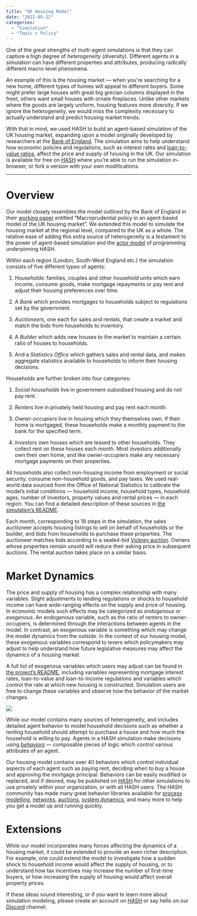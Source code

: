 ```yaml
---
title: "UK Housing Model"
date: "2021-05-12"
categories: 
  - "Simulation"
  - "Topic > Policy"
---
```


One of the great strengths of multi-agent simulations is that they can capture a high degree of _heterogeneity_ (diversity). Different agents in a simulation can have different properties and attributes, producing radically different macro-level phenomena.

An example of this is the housing market — when you're searching for a new home, different types of homes will appeal to different buyers. Some might prefer large houses with great big grecian columns displayed in the front, others want small houses with ornate fireplaces. Unlike other markets where the goods are largely uniform, housing features more diversity. If we ignore the heterogeneity, we would miss the complexity necessary to actually understand and predict housing market trends.

With that in mind, we used HASH to build an agent-based simulation of the UK housing market, expanding upon a model originally developed by researchers at the [Bank of England](https://www.bankofengland.co.uk/working-paper/2016/macroprudential-policy-in-an-agent-based-model-of-the-uk-housing-market). The simulation aims to help understand how economic policies and regulations, such as interest rates and [loan-to-value ratios](https://en.wikipedia.org/wiki/Loan-to-value_ratio), affect the price and supply of housing in the UK. Our simulation is available for free on [HASH](https://hash.ai/@hash/uk-housing) where you’re able to run the simulation in-browser, or fork a version with your own modifications.

* * *

# Overview

Our model closely resembles the model outlined by the Bank of England in their [working paper](https://www.bankofengland.co.uk/working-paper/2016/macroprudential-policy-in-an-agent-based-model-of-the-uk-housing-market) entitled “Macroprudential policy in an agent-based model of the UK housing market”. We extended this model to simulate the housing market at the regional level, compared to the UK as a whole. The relative ease of adding this extra source of heterogeneity is a testament to the power of agent-based simulation and the [actor model](https://hash.ai/wiki/actor-model) of programming underpinning HASH.

Within each region (London, South-West England etc.) the simulation consists of five different types of agents:

1. _Households_: families, couples and other household units which earn income, consume goods, make mortgage repayments or pay rent and adjust their housing preferences over time.

3. A _Bank_ which provides mortgages to households subject to regulations set by the government.

5. _Auctioneers_, one each for sales and rentals, that create a market and match the bids from households to inventory.

7. A _Builder_ which adds new houses to the market to maintain a certain ratio of houses to households.

9. And a _Statistics Office_ which gathers sales and rental data, and makes aggregate statistics available to households to inform their housing decisions.

Households are further broken into four categories:

1. _Social households_ live in government-subsidised housing and do not pay rent.

3. _Renters_ live in privately held housing and pay rent each month.

5. _Owner-occupiers_ live in housing which they themselves own. If their home is mortgaged, these households make a monthly payment to the bank for the specified term.

7. _Investors_ own houses which are leased to other households. They collect rent on these houses each month. Most investors additionally own their own home, and like owner-occupiers make any necessary mortgage payments on their properties. 

All households also collect non-housing income from employment or social security, consume non-household goods, and pay taxes. We used real-world data sourced from the Office of National Statistics to calibrate the model’s initial conditions — household income, household types, household ages, number of investors, property values and rental prices — in each region. You can find a detailed description of these sources in [the simulation’s README](https://hash.ai/@hash/uk-housing).

Each month, corresponding to 18 steps in the simulation, the sales auctioneer accepts housing listings to sell on behalf of households or the builder, and bids from households to purchase these properties. The auctioneer matches bids according to a sealed-bid [Vickrey auction](https://en.wikipedia.org/wiki/Vickrey_auction). Owners whose properties remain unsold will reduce their asking price in subsequent auctions. The rental auction takes place on a similar basis.

# Market Dynamics

The price and supply of housing has a complex relationship with many variables. Slight adjustments to lending regulations or shocks to household income can have wide-ranging effects on the supply and price of housing. In economic models such effects may be categorized as _endogenous_ or _exogenous_. An endogenous variable, such as the ratio of renters to owner-occupiers, is determined through the interactions between agents in the model. In contrast, an exogenous variable is something which may change the model dynamics from the outside. In the context of our housing model, these exogenous variables correspond to levers which policymakers may adjust to help understand how future legislative measures may affect the dynamics of a housing market.

A full list of exogenous variables which users may adjust can be found in [the project’s README](https://hash.ai/@hash/uk-housing), including variables representing mortgage interest rates, loan-to-value and loan-to-income regulations and variables which control the rate at which new housing is constructed. Simulation users are free to change these variables and observe how the behavior of the market changes.

![](images/home-sale-price.png)

While our model contains many sources of heterogeneity, and includes detailed agent behavior to model household decisions such as whether a renting household should attempt to purchase a house and how much the household is willing to pay. Agents in a HASH simulation make decisions using [_behaviors_](https://docs.hash.ai/core/creating-simulations/behaviors/composable-behaviors) — composable pieces of logic which control various attributes of an agent. 

Our housing model contains over 40 behaviors which control individual aspects of each agent such as paying rent, deciding when to buy a house and approving the mortgage principal. Behaviors can be easily modified or replaced, and if desired, may be published on [HASH](https://hash.ai/index) for other simulations to use privately within your organization, or with all HASH users. The HASH community has made many great behavior libraries available for [process modelling](https://hash.ai/@hash/process), [networks](https://hash.ai/@hash/networks), [auctions](https://hash.ai/search?query=auction), [system dynamics](https://hash.ai/@hash/sd), and many more to help you get a model up and running quickly.

# Extensions

While our model incorporates many forces affecting the dynamics of a housing market, it could be extended to provide an even richer description. For example, one could extend the model to investigate how a sudden shock to household income would affect the supply of housing, or to understand how tax incentives may increase the number of first-time buyers, or how increasing the supply of housing would affect overall property prices.

If these ideas sound interesting, or if you want to learn more about simulation modeling, please create an account on [HASH](https://hash.ai) or say hello on our [Discord](https://discord.gg/BPMrGAhjPh) channel.
